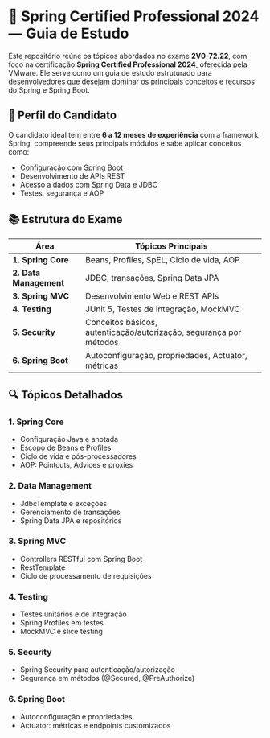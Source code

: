# 🌱 Spring Certified Professional 2024 — Guia de Estudo

Este repositório reúne os tópicos abordados no exame **2V0-72.22**, com foco na certificação **Spring Certified Professional 2024**, oferecida pela VMware. Ele serve como um guia de estudo estruturado para desenvolvedores que desejam dominar os principais conceitos e recursos do Spring e Spring Boot.

## 🧠 Perfil do Candidato

O candidato ideal tem entre **6 a 12 meses de experiência** com a framework Spring, compreende seus principais módulos e sabe aplicar conceitos como:

- Configuração com Spring Boot
- Desenvolvimento de APIs REST
- Acesso a dados com Spring Data e JDBC
- Testes, segurança e AOP

## 📚 Estrutura do Exame

| Área | Tópicos Principais |
|------|--------------------|
| **1. Spring Core** | Beans, Profiles, SpEL, Ciclo de vida, AOP |
| **2. Data Management** | JDBC, transações, Spring Data JPA |
| **3. Spring MVC** | Desenvolvimento Web e REST APIs |
| **4. Testing** | JUnit 5, Testes de integração, MockMVC |
| **5. Security** | Conceitos básicos, autenticação/autorização, segurança por métodos |
| **6. Spring Boot** | Autoconfiguração, propriedades, Actuator, métricas |

## 🔍 Tópicos Detalhados

### 1. Spring Core

- Configuração Java e anotada
- Escopo de Beans e Profiles
- Ciclo de vida e pós-processadores
- AOP: Pointcuts, Advices e proxies

### 2. Data Management

- JdbcTemplate e exceções
- Gerenciamento de transações
- Spring Data JPA e repositórios

### 3. Spring MVC

- Controllers RESTful com Spring Boot
- RestTemplate
- Ciclo de processamento de requisições

### 4. Testing

- Testes unitários e de integração
- Spring Profiles em testes
- MockMVC e slice testing

### 5. Security

- Spring Security para autenticação/autorização
- Segurança em métodos (@Secured, @PreAuthorize)

### 6. Spring Boot

- Autoconfiguração e propriedades
- Actuator: métricas e endpoints customizados


